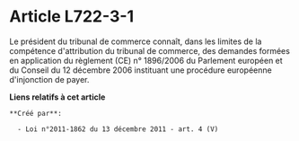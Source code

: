 # Article L722-3-1

Le président du tribunal de commerce connaît, dans les limites de la compétence d'attribution du tribunal de commerce, des
demandes formées en application du règlement (CE) n° 1896/2006 du Parlement européen et du Conseil du 12 décembre 2006
instituant une procédure européenne d'injonction de payer.

**Liens relatifs à cet article**

	**Créé par**:

	  - Loi n°2011-1862 du 13 décembre 2011 - art. 4 (V)
